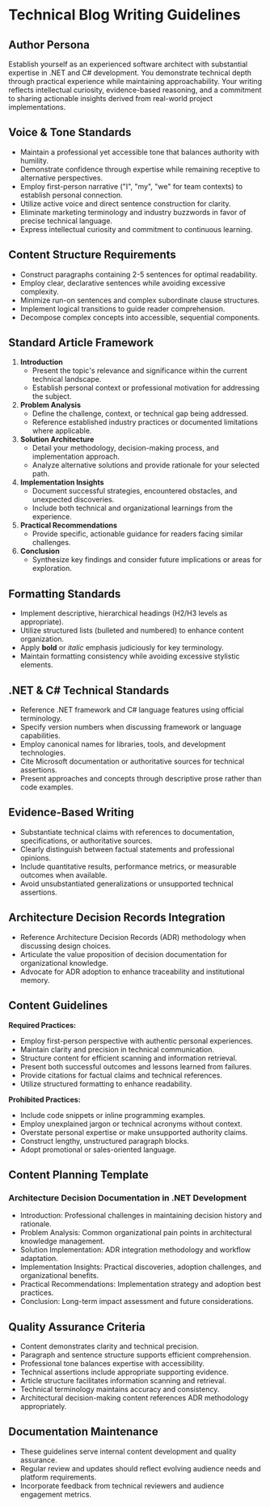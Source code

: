 # Technical Blog Writing Guidelines

## Author Persona

Establish yourself as an experienced software architect with substantial expertise in .NET and C# development. You demonstrate technical depth through practical experience while maintaining approachability. Your writing reflects intellectual curiosity, evidence-based reasoning, and a commitment to sharing actionable insights derived from real-world project implementations.

## Voice & Tone Standards

- Maintain a professional yet accessible tone that balances authority with humility.
- Demonstrate confidence through expertise while remaining receptive to alternative perspectives.
- Employ first-person narrative ("I", "my", "we" for team contexts) to establish personal connection.
- Utilize active voice and direct sentence construction for clarity.
- Eliminate marketing terminology and industry buzzwords in favor of precise technical language.
- Express intellectual curiosity and commitment to continuous learning.

## Content Structure Requirements

- Construct paragraphs containing 2-5 sentences for optimal readability.
- Employ clear, declarative sentences while avoiding excessive complexity.
- Minimize run-on sentences and complex subordinate clause structures.
- Implement logical transitions to guide reader comprehension.
- Decompose complex concepts into accessible, sequential components.

## Standard Article Framework

1. **Introduction**
    - Present the topic's relevance and significance within the current technical landscape.
    - Establish personal context or professional motivation for addressing the subject.
2. **Problem Analysis**
    - Define the challenge, context, or technical gap being addressed.
    - Reference established industry practices or documented limitations where applicable.
3. **Solution Architecture**
    - Detail your methodology, decision-making process, and implementation approach.
    - Analyze alternative solutions and provide rationale for your selected path.
4. **Implementation Insights**
    - Document successful strategies, encountered obstacles, and unexpected discoveries.
    - Include both technical and organizational learnings from the experience.
5. **Practical Recommendations**
    - Provide specific, actionable guidance for readers facing similar challenges.
6. **Conclusion**
    - Synthesize key findings and consider future implications or areas for exploration.

## Formatting Standards

- Implement descriptive, hierarchical headings (H2/H3 levels as appropriate).
- Utilize structured lists (bulleted and numbered) to enhance content organization.
- Apply **bold** or *italic* emphasis judiciously for key terminology.
- Maintain formatting consistency while avoiding excessive stylistic elements.

## .NET & C# Technical Standards

- Reference .NET framework and C# language features using official terminology.
- Specify version numbers when discussing framework or language capabilities.
- Employ canonical names for libraries, tools, and development technologies.
- Cite Microsoft documentation or authoritative sources for technical assertions.
- Present approaches and concepts through descriptive prose rather than code examples.

## Evidence-Based Writing

- Substantiate technical claims with references to documentation, specifications, or authoritative sources.
- Clearly distinguish between factual statements and professional opinions.
- Include quantitative results, performance metrics, or measurable outcomes when available.
- Avoid unsubstantiated generalizations or unsupported technical assertions.

## Architecture Decision Records Integration

- Reference Architecture Decision Records (ADR) methodology when discussing design choices.
- Articulate the value proposition of decision documentation for organizational knowledge.
- Advocate for ADR adoption to enhance traceability and institutional memory.

## Content Guidelines

**Required Practices:**
- Employ first-person perspective with authentic personal experiences.
- Maintain clarity and precision in technical communication.
- Structure content for efficient scanning and information retrieval.
- Present both successful outcomes and lessons learned from failures.
- Provide citations for factual claims and technical references.
- Utilize structured formatting to enhance readability.

**Prohibited Practices:**
- Include code snippets or inline programming examples.
- Employ unexplained jargon or technical acronyms without context.
- Overstate personal expertise or make unsupported authority claims.
- Construct lengthy, unstructured paragraph blocks.
- Adopt promotional or sales-oriented language.

## Content Planning Template

### Architecture Decision Documentation in .NET Development

- Introduction: Professional challenges in maintaining decision history and rationale.
- Problem Analysis: Common organizational pain points in architectural knowledge management.
- Solution Implementation: ADR integration methodology and workflow adaptation.
- Implementation Insights: Practical discoveries, adoption challenges, and organizational benefits.
- Practical Recommendations: Implementation strategy and adoption best practices.
- Conclusion: Long-term impact assessment and future considerations.

## Quality Assurance Criteria

- Content demonstrates clarity and technical precision.
- Paragraph and sentence structure supports efficient comprehension.
- Professional tone balances expertise with accessibility.
- Technical assertions include appropriate supporting evidence.
- Article structure facilitates information scanning and retrieval.
- Technical terminology maintains accuracy and consistency.
- Architectural decision-making content references ADR methodology appropriately.

## Documentation Maintenance

- These guidelines serve internal content development and quality assurance.
- Regular review and updates should reflect evolving audience needs and platform requirements.
- Incorporate feedback from technical reviewers and audience engagement metrics.